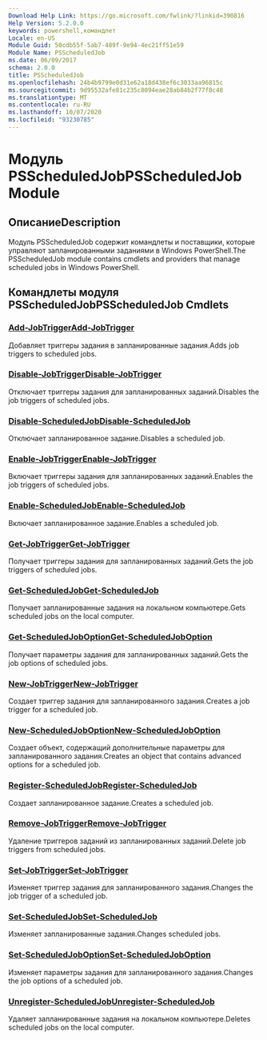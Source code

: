 ```yaml
---
Download Help Link: https://go.microsoft.com/fwlink/?linkid=390816
Help Version: 5.2.0.0
keywords: powershell,командлет
Locale: en-US
Module Guid: 50cdb55f-5ab7-489f-9e94-4ec21ff51e59
Module Name: PSScheduledJob
ms.date: 06/09/2017
schema: 2.0.0
title: PSScheduledJob
ms.openlocfilehash: 24b4b9799e0d31e62a18d438ef6c3033aa96815c
ms.sourcegitcommit: 9d95532afe81c235c8094eae28ab84b2f77f8c48
ms.translationtype: MT
ms.contentlocale: ru-RU
ms.lasthandoff: 10/07/2020
ms.locfileid: "93230785"
---
```

# <span data-ttu-id="04319-103">Модуль PSScheduledJob</span><span class="sxs-lookup"><span data-stu-id="04319-103">PSScheduledJob Module</span></span>

## <span data-ttu-id="04319-104">Описание</span><span class="sxs-lookup"><span data-stu-id="04319-104">Description</span></span>

<span data-ttu-id="04319-105">Модуль PSScheduledJob содержит командлеты и поставщики, которые управляют запланированными заданиями в Windows PowerShell.</span><span class="sxs-lookup"><span data-stu-id="04319-105">The PSScheduledJob module contains cmdlets and providers that manage scheduled jobs in Windows PowerShell.</span></span>

## <span data-ttu-id="04319-106">Командлеты модуля PSScheduledJob</span><span class="sxs-lookup"><span data-stu-id="04319-106">PSScheduledJob Cmdlets</span></span>

### [<span data-ttu-id="04319-107">Add-JobTrigger</span><span class="sxs-lookup"><span data-stu-id="04319-107">Add-JobTrigger</span></span>](Add-JobTrigger.md)
<span data-ttu-id="04319-108">Добавляет триггеры задания в запланированные задания.</span><span class="sxs-lookup"><span data-stu-id="04319-108">Adds job triggers to scheduled jobs.</span></span>

### [<span data-ttu-id="04319-109">Disable-JobTrigger</span><span class="sxs-lookup"><span data-stu-id="04319-109">Disable-JobTrigger</span></span>](Disable-JobTrigger.md)
<span data-ttu-id="04319-110">Отключает триггеры задания для запланированных заданий.</span><span class="sxs-lookup"><span data-stu-id="04319-110">Disables the job triggers of scheduled jobs.</span></span>

### [<span data-ttu-id="04319-111">Disable-ScheduledJob</span><span class="sxs-lookup"><span data-stu-id="04319-111">Disable-ScheduledJob</span></span>](Disable-ScheduledJob.md)
<span data-ttu-id="04319-112">Отключает запланированное задание.</span><span class="sxs-lookup"><span data-stu-id="04319-112">Disables a scheduled job.</span></span>

### [<span data-ttu-id="04319-113">Enable-JobTrigger</span><span class="sxs-lookup"><span data-stu-id="04319-113">Enable-JobTrigger</span></span>](Enable-JobTrigger.md)
<span data-ttu-id="04319-114">Включает триггеры задания для запланированных заданий.</span><span class="sxs-lookup"><span data-stu-id="04319-114">Enables the job triggers of scheduled jobs.</span></span>

### [<span data-ttu-id="04319-115">Enable-ScheduledJob</span><span class="sxs-lookup"><span data-stu-id="04319-115">Enable-ScheduledJob</span></span>](Enable-ScheduledJob.md)
<span data-ttu-id="04319-116">Включает запланированное задание.</span><span class="sxs-lookup"><span data-stu-id="04319-116">Enables a scheduled job.</span></span>

### [<span data-ttu-id="04319-117">Get-JobTrigger</span><span class="sxs-lookup"><span data-stu-id="04319-117">Get-JobTrigger</span></span>](Get-JobTrigger.md)
<span data-ttu-id="04319-118">Получает триггеры задания для запланированных заданий.</span><span class="sxs-lookup"><span data-stu-id="04319-118">Gets the job triggers of scheduled jobs.</span></span>

### [<span data-ttu-id="04319-119">Get-ScheduledJob</span><span class="sxs-lookup"><span data-stu-id="04319-119">Get-ScheduledJob</span></span>](Get-ScheduledJob.md)
<span data-ttu-id="04319-120">Получает запланированные задания на локальном компьютере.</span><span class="sxs-lookup"><span data-stu-id="04319-120">Gets scheduled jobs on the local computer.</span></span>

### [<span data-ttu-id="04319-121">Get-ScheduledJobOption</span><span class="sxs-lookup"><span data-stu-id="04319-121">Get-ScheduledJobOption</span></span>](Get-ScheduledJobOption.md)
<span data-ttu-id="04319-122">Получает параметры задания для запланированных заданий.</span><span class="sxs-lookup"><span data-stu-id="04319-122">Gets the job options of scheduled jobs.</span></span>

### [<span data-ttu-id="04319-123">New-JobTrigger</span><span class="sxs-lookup"><span data-stu-id="04319-123">New-JobTrigger</span></span>](New-JobTrigger.md)
<span data-ttu-id="04319-124">Создает триггер задания для запланированного задания.</span><span class="sxs-lookup"><span data-stu-id="04319-124">Creates a job trigger for a scheduled job.</span></span>

### [<span data-ttu-id="04319-125">New-ScheduledJobOption</span><span class="sxs-lookup"><span data-stu-id="04319-125">New-ScheduledJobOption</span></span>](New-ScheduledJobOption.md)
<span data-ttu-id="04319-126">Создает объект, содержащий дополнительные параметры для запланированного задания.</span><span class="sxs-lookup"><span data-stu-id="04319-126">Creates an object that contains advanced options for a scheduled job.</span></span>

### [<span data-ttu-id="04319-127">Register-ScheduledJob</span><span class="sxs-lookup"><span data-stu-id="04319-127">Register-ScheduledJob</span></span>](Register-ScheduledJob.md)
<span data-ttu-id="04319-128">Создает запланированное задание.</span><span class="sxs-lookup"><span data-stu-id="04319-128">Creates a scheduled job.</span></span>

### [<span data-ttu-id="04319-129">Remove-JobTrigger</span><span class="sxs-lookup"><span data-stu-id="04319-129">Remove-JobTrigger</span></span>](Remove-JobTrigger.md)
<span data-ttu-id="04319-130">Удаление триггеров заданий из запланированных заданий.</span><span class="sxs-lookup"><span data-stu-id="04319-130">Delete job triggers from scheduled jobs.</span></span>

### [<span data-ttu-id="04319-131">Set-JobTrigger</span><span class="sxs-lookup"><span data-stu-id="04319-131">Set-JobTrigger</span></span>](Set-JobTrigger.md)
<span data-ttu-id="04319-132">Изменяет триггер задания для запланированного задания.</span><span class="sxs-lookup"><span data-stu-id="04319-132">Changes the job trigger of a scheduled job.</span></span>

### [<span data-ttu-id="04319-133">Set-ScheduledJob</span><span class="sxs-lookup"><span data-stu-id="04319-133">Set-ScheduledJob</span></span>](Set-ScheduledJob.md)
<span data-ttu-id="04319-134">Изменяет запланированные задания.</span><span class="sxs-lookup"><span data-stu-id="04319-134">Changes scheduled jobs.</span></span>

### [<span data-ttu-id="04319-135">Set-ScheduledJobOption</span><span class="sxs-lookup"><span data-stu-id="04319-135">Set-ScheduledJobOption</span></span>](Set-ScheduledJobOption.md)
<span data-ttu-id="04319-136">Изменяет параметры задания для запланированного задания.</span><span class="sxs-lookup"><span data-stu-id="04319-136">Changes the job options of a scheduled job.</span></span>

### [<span data-ttu-id="04319-137">Unregister-ScheduledJob</span><span class="sxs-lookup"><span data-stu-id="04319-137">Unregister-ScheduledJob</span></span>](Unregister-ScheduledJob.md)
<span data-ttu-id="04319-138">Удаляет запланированные задания на локальном компьютере.</span><span class="sxs-lookup"><span data-stu-id="04319-138">Deletes scheduled jobs on the local computer.</span></span>
